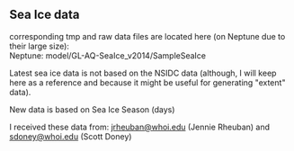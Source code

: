 ## Sea Ice data 

corresponding tmp and raw data files are located here (on Neptune due to their large size):  
  Neptune: model/GL-AQ-SeaIce_v2014/SampleSeaIce

Latest sea ice data is not based on the NSIDC data (although, I will keep here as a reference and because it might be useful for generating "extent" data).

New data is based on Sea Ice Season (days)

I received these data from: jrheuban@whoi.edu  (Jennie Rheuban) and sdoney@whoi.edu (Scott Doney)